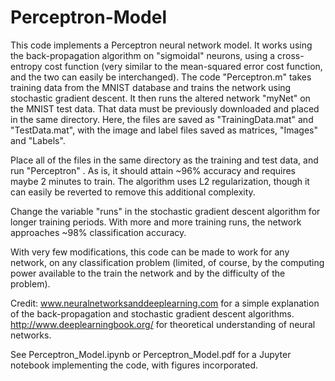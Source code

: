 # Perceptron-Model
This code implements a Perceptron neural network model.  It works using the back-propagation algorithm on "sigmoidal" neurons, 
using a cross-entropy cost function (very similar to the mean-squared error cost function, and the two can easily be interchanged).  The code "Perceptron.m" takes training data from the MNIST database and trains
the network using stochastic gradient descent.  It then runs the altered network "myNet" on the MNIST test data.  That data
must be previously downloaded and placed in the same directory.  Here, the files are saved as "TrainingData.mat" and 
"TestData.mat", with the image and label files saved as matrices, "Images" and "Labels".

Place all of the files in the same directory as the training and test data, and run "Perceptron" . As is, it should attain ~96% accuracy and requires maybe 2 minutes to train. The algorithm uses L2 regularization, though it can easily be reverted to remove this additional complexity.

Change the variable "runs" in the stochastic gradient descent algorithm for longer training periods.  With more and more training runs, the network approaches ~98% classification accuracy.

With very few modifications, this code can be made to work for any network, on any classification problem (limited, of course, by the computing power available to the train the network and by the difficulty of the problem).

Credit: www.neuralnetworksanddeeplearning.com for a simple explanation of the back-propagation and stochastic gradient descent
algorithms. http://www.deeplearningbook.org/ for theoretical understanding of neural networks.

See Perceptron_Model.ipynb or Perceptron_Model.pdf for a Jupyter notebook implementing the code, with figures incorporated.
